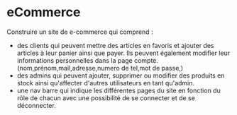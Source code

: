 # eCommerce

Construire un site de e-commerce qui comprend :
- des clients qui peuvent mettre des articles en favoris et ajouter des articles à leur panier ainsi que payer. Ils peuvent également modifier leur informations personnelles dans la page compte. (nom,prénom,mail,adresse,numero de tel,mot de passe,)
- des admins qui peuvent ajouter, supprimer ou modifier des produits en stock ainsi qu'affecter d'autres utilisateurs en tant qu'admin.
- une nav barre qui indique les différentes pages du site en fonction du rôle de chacun avec une possibilité de se connecter et de se déconnecter.